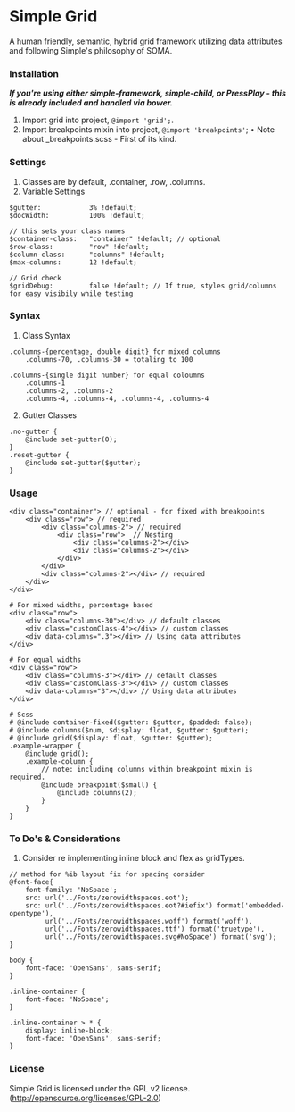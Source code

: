 Simple Grid
======

A human friendly, semantic, hybrid grid framework utilizing data attributes and following Simple's philosophy of SOMA.

### Installation
_**If you're using either simple-framework, simple-child, or PressPlay - this is already included and handled via bower.**_

1. Import grid into project, `@import 'grid';`.
2. Import breakpoints mixin into project, `@import 'breakpoints'`;
	• Note about _breakpoints.scss - First of its kind.

### Settings
1. Classes are by default, .container, .row, .columns.
2. Variable Settings

```
$gutter: 			3% !default;
$docWidth: 			100% !default;

// this sets your class names
$container-class:	"container" !default; // optional
$row-class:			"row" !default;
$column-class:		"columns" !default;
$max-columns:		12 !default;

// Grid check
$gridDebug:			false !default; // If true, styles grid/columns for easy visibily while testing
```

### Syntax
1. Class Syntax
```
.columns-{percentage, double digit} for mixed columns
	.columns-70, .columns-30 = totaling to 100

.columns-{single digit number} for equal coloumns
	.columns-1
	.columns-2, .columns-2
	.columns-4, .columns-4, .columns-4, .columns-4
```

2. Gutter Classes

```
.no-gutter {
	@include set-gutter(0);
}
.reset-gutter {
	@include set-gutter($gutter);
}
```

### Usage
```
<div class="container"> // optional - for fixed with breakpoints
	<div class="row"> // required
		<div class="columns-2"> // required
        	<div class="row">  // Nesting
				<div class="columns-2"></div>
                <div class="columns-2"></div>
		    </div>
        </div>
		<div class="columns-2"></div> // required
	</div>
</div>

# For mixed widths, percentage based
<div class="row">
	<div class="columns-30"></div> // default classes
	<div class="customClass-4"></div> // custom classes
	<div data-columns=".3"></div> // Using data attributes
</div>

# For equal widths
<div class="row">
	<div class="columns-3"></div> // default classes
	<div class="customClass-3"></div> // custom classes
	<div data-columns="3"></div> // Using data attributes
</div>

# Scss
# @include container-fixed($gutter: $gutter, $padded: false);
# @include columns($num, $display: float, $gutter: $gutter);
# @include grid($display: float, $gutter: $gutter);
.example-wrapper {
	@include grid();
	.example-column {
		// note: including columns within breakpoint mixin is required.
		@include breakpoint($small) {
    		@include columns(2);
    	}
	}
}
```

### To Do's & Considerations
1. Consider re implementing inline block and flex as gridTypes.
```
// method for %ib layout fix for spacing consider
@font-face{
    font-family: 'NoSpace';
    src: url('../Fonts/zerowidthspaces.eot');
    src: url('../Fonts/zerowidthspaces.eot?#iefix') format('embedded-opentype'),
         url('../Fonts/zerowidthspaces.woff') format('woff'),
         url('../Fonts/zerowidthspaces.ttf') format('truetype'),
         url('../Fonts/zerowidthspaces.svg#NoSpace') format('svg');
}

body {
    font-face: 'OpenSans', sans-serif;
}

.inline-container {
    font-face: 'NoSpace';
}

.inline-container > * {
    display: inline-block;
    font-face: 'OpenSans', sans-serif;
}
```

### License
Simple Grid is licensed under the GPL v2 license. (http://opensource.org/licenses/GPL-2.0)
